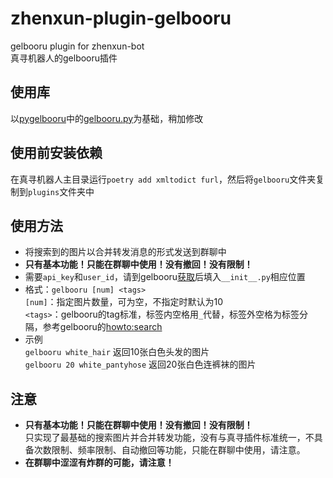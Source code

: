 # zhenxun-plugin-gelbooru
gelbooru plugin for zhenxun-bot  
真寻机器人的gelbooru插件
## 使用库
以[pygelbooru](https://github.com/rainyDayDevs/pygelbooru/)中的[gelbooru.py](https://github.com/rainyDayDevs/pygelbooru/blob/master/pygelbooru/gelbooru.py)为基础，稍加修改
## 使用前安装依赖
在真寻机器人主目录运行`poetry add xmltodict furl`，然后将`gelbooru`文件夹复制到`plugins`文件夹中
## 使用方法
- 将搜索到的图片以合并转发消息的形式发送到群聊中
- **只有基本功能！只能在群聊中使用！没有撤回！没有限制！**
- 需要`api_key`和`user_id`，请到gelbooru[获取](https://gelbooru.com/index.php?page=account&s=options)后填入`__init__.py`相应位置
- 格式：`gelbooru [num] <tags>`  
`[num]`：指定图片数量，可为空，不指定时默认为10  
`<tags>`：gelbooru的tag标准，标签内空格用`_`代替，标签外空格为标签分隔，参考gelbooru的[howto:search](https://gelbooru.com/index.php?page=wiki&s=list&search=howto:search)
- 示例  
`gelbooru white_hair` 返回10张白色头发的图片  
`gelbooru 20 white_pantyhose` 返回20张白色连裤袜的图片
## 注意
- **只有基本功能！只能在群聊中使用！没有撤回！没有限制！**  
只实现了最基础的搜索图片并合并转发功能，没有与真寻插件标准统一，不具备次数限制、频率限制、自动撤回等功能，只能在群聊中使用，请注意。
- **在群聊中涩涩有炸群的可能，请注意！**
